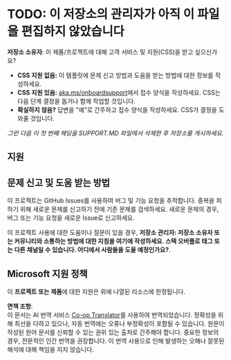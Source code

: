 <!--
CO_OP_TRANSLATOR_METADATA:
{
  "original_hash": "50518c351b4501f2649aeaba31c2592e",
  "translation_date": "2025-03-28T13:39:16+00:00",
  "source_file": "SUPPORT.md",
  "language_code": "ko"
}
-->
# TODO: 이 저장소의 관리자가 아직 이 파일을 편집하지 않았습니다

**저장소 소유자**: 이 제품/프로젝트에 대해 고객 서비스 및 지원(CSS)을 받고 싶으신가요?

- **CSS 지원 없음:** 이 템플릿에 문제 신고 방법과 도움을 받는 방법에 대한 정보를 작성하세요.
- **CSS 지원 있음:** [aka.ms/onboardsupport](https://aka.ms/onboardsupport)에서 접수 양식을 작성하세요. CSS는 다음 단계 결정을 돕거나 함께 작업할 것입니다.
- **확실하지 않음?** 답변을 "예"로 간주하고 접수 양식을 작성하세요. CSS가 결정을 도와줄 것입니다.

*그런 다음 이 첫 번째 헤딩을 SUPPORT.MD 파일에서 삭제한 후 저장소를 게시하세요.*

## 지원

## 문제 신고 및 도움 받는 방법  

이 프로젝트는 GitHub Issues를 사용하여 버그 및 기능 요청을 추적합니다. 중복을 피하기 위해 새로운 문제를 신고하기 전에 기존 문제를 검색하세요. 새로운 문제의 경우, 버그 또는 기능 요청을 새로운 Issue로 신고하세요.

이 프로젝트 사용에 대한 도움이나 질문이 있을 경우, **저장소 관리자: 저장소 소유자 또는 커뮤니티와 소통하는 방법에 대한 지침을 여기에 작성하세요. 스택 오버플로 태그 또는 다른 채널일 수 있습니다. 어디에서 사람들을 도울 예정인가요?**.

## Microsoft 지원 정책  

이 **프로젝트 또는 제품**에 대한 지원은 위에 나열된 리소스에 한정됩니다.

**면책 조항**:  
이 문서는 AI 번역 서비스 [Co-op Translator](https://github.com/Azure/co-op-translator)를 사용하여 번역되었습니다. 정확성을 위해 최선을 다하고 있으나, 자동 번역에는 오류나 부정확성이 포함될 수 있습니다. 원문이 작성된 원어 문서를 신뢰할 수 있는 권위 있는 출처로 간주해야 합니다. 중요한 정보의 경우, 전문적인 인간 번역을 권장합니다. 이 번역 사용으로 인해 발생하는 오해나 잘못된 해석에 대해 책임을 지지 않습니다.